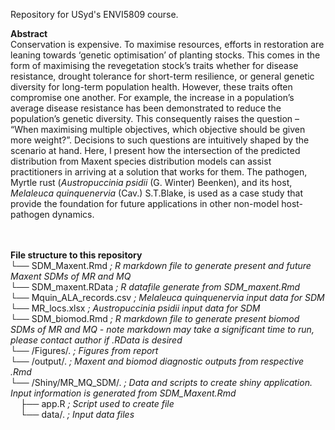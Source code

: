 <h>Repository for USyd's ENVI5809 course.</h>

**Abstract**  
Conservation is expensive. To maximise resources, efforts in restoration are leaning towards ‘genetic optimisation’ of planting stocks. This comes in the form of maximising the revegetation stock’s traits whether for disease resistance, drought tolerance for short-term resilience, or general genetic diversity for long-term population health. However, these traits often compromise one another. For example, the increase in a population’s average disease resistance has been demonstrated to reduce the population’s genetic diversity. This consequently raises the question – “When maximising multiple objectives, which objective should be given more weight?”. Decisions to such questions are intuitively shaped by the scenario at hand. Here, I present how the intersection of the predicted distribution from Maxent species distribution models can assist practitioners in arriving at a solution that works for them. The pathogen, Myrtle rust (*Austropuccinia psidii* (G. Winter) Beenken), and its host, *Melaleuca quinquenervia* (Cav.) S.T.Blake, is used as a case study that provide the foundation for future applications in other non-model host- pathogen dynamics.  
  <br>
  <br>

**File structure to this repository**  
└── SDM_Maxent.Rmd *; R markdown file to generate present and future Maxent SDMs of MR and MQ*  
└── SDM_maxent.RData *; R datafile generate from SDM_maxent.Rmd*  
└── Mquin_ALA_records.csv *; Melaleuca quinquenervia input data for SDM*  
└── MR_locs.xlsx *; Austropuccinia psidii input data for SDM*  
└── SDM_biomod.Rmd *; R markdown file to generate present biomod SDMs of MR and MQ - note markdown may take a significant time to run, please contact author if .RData is desired*  
└── /Figures/. *; Figures from report*  
└── /output/. *; Maxent and biomod diagnostic outputs from respective .Rmd*  
└── /Shiny/MR_MQ_SDM/. *; Data and scripts to create shiny application. Input information is generated from SDM_Maxent.Rmd*  
&nbsp;&nbsp;&nbsp;&nbsp;├── app.R *; Script used to create file*  
&nbsp;&nbsp;&nbsp;&nbsp;└── data/. *; Input data files* 
